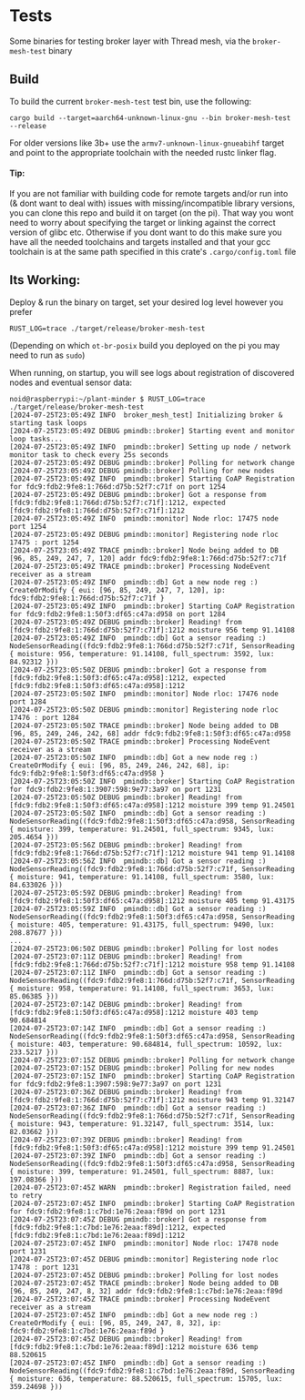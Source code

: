 # Tests

Some binaries for testing broker layer with Thread mesh, via the `broker-mesh-test` binary

## Build 
To build the current `broker-mesh-test` test bin, use the following:
```
cargo build --target=aarch64-unknown-linux-gnu --bin broker-mesh-test --release
```

For older versions like 3b+ use the `armv7-unknown-linux-gnueabihf` target and point to the appropriate toolchain with the needed rustc linker flag. 

#### Tip: 
If you are not familiar with building code for remote targets and/or run into (& dont want to deal with) issues with missing/incompatible library versions, you can clone this repo and build it on target (on the pi). That way you wont need to worry about specifying the target or linking against the correct version of glibc etc. Otherwise if you dont want to do this make sure you have all the needed toolchains and targets installed and that your gcc toolchain is at the same path specified in this crate's `.cargo/config.toml` file

## Its Working:
Deploy & run the binary on target, set your desired log level however you prefer 
```
RUST_LOG=trace ./target/release/broker-mesh-test
```
(Depending on which `ot-br-posix` build you deployed on the pi you may need to run as `sudo`)

When running, on startup, you will see logs about registration of discovered nodes and eventual sensor data: 
```
noid@raspberrypi:~/plant-minder $ RUST_LOG=trace ./target/release/broker-mesh-test
[2024-07-25T23:05:49Z INFO  broker_mesh_test] Initializing broker & starting task loops
[2024-07-25T23:05:49Z DEBUG pmindb::broker] Starting event and monitor loop tasks...
[2024-07-25T23:05:49Z INFO  pmindb::broker] Setting up node / network monitor task to check every 25s seconds
[2024-07-25T23:05:49Z DEBUG pmindb::broker] Polling for network change
[2024-07-25T23:05:49Z DEBUG pmindb::broker] Polling for new nodes
[2024-07-25T23:05:49Z INFO  pmindb::broker] Starting CoAP Registration for fdc9:fdb2:9fe8:1:766d:d75b:52f7:c71f on port 1254
[2024-07-25T23:05:49Z DEBUG pmindb::broker] Got a response from [fdc9:fdb2:9fe8:1:766d:d75b:52f7:c71f]:1212, expected [fdc9:fdb2:9fe8:1:766d:d75b:52f7:c71f]:1212
[2024-07-25T23:05:49Z INFO  pmindb::monitor] Node rloc: 17475 node port 1254
[2024-07-25T23:05:49Z DEBUG pmindb::monitor] Registering node rloc 17475 : port 1254
[2024-07-25T23:05:49Z TRACE pmindb::broker] Node being added to DB [96, 85, 249, 247, 7, 120] addr fdc9:fdb2:9fe8:1:766d:d75b:52f7:c71f
[2024-07-25T23:05:49Z TRACE pmindb::broker] Processing NodeEvent receiver as a stream
[2024-07-25T23:05:49Z INFO  pmindb::db] Got a new node reg :) CreateOrModify { eui: [96, 85, 249, 247, 7, 120], ip: fdc9:fdb2:9fe8:1:766d:d75b:52f7:c71f }
[2024-07-25T23:05:49Z INFO  pmindb::broker] Starting CoAP Registration for fdc9:fdb2:9fe8:1:50f3:df65:c47a:d958 on port 1284
[2024-07-25T23:05:49Z DEBUG pmindb::broker] Reading! from [fdc9:fdb2:9fe8:1:766d:d75b:52f7:c71f]:1212 moisture 956 temp 91.14108
[2024-07-25T23:05:49Z INFO  pmindb::db] Got a sensor reading :) NodeSensorReading((fdc9:fdb2:9fe8:1:766d:d75b:52f7:c71f, SensorReading { moisture: 956, temperature: 91.14108, full_spectrum: 3592, lux: 84.92312 }))
[2024-07-25T23:05:50Z DEBUG pmindb::broker] Got a response from [fdc9:fdb2:9fe8:1:50f3:df65:c47a:d958]:1212, expected [fdc9:fdb2:9fe8:1:50f3:df65:c47a:d958]:1212
[2024-07-25T23:05:50Z INFO  pmindb::monitor] Node rloc: 17476 node port 1284
[2024-07-25T23:05:50Z DEBUG pmindb::monitor] Registering node rloc 17476 : port 1284
[2024-07-25T23:05:50Z TRACE pmindb::broker] Node being added to DB [96, 85, 249, 246, 242, 68] addr fdc9:fdb2:9fe8:1:50f3:df65:c47a:d958
[2024-07-25T23:05:50Z TRACE pmindb::broker] Processing NodeEvent receiver as a stream
[2024-07-25T23:05:50Z INFO  pmindb::db] Got a new node reg :) CreateOrModify { eui: [96, 85, 249, 246, 242, 68], ip: fdc9:fdb2:9fe8:1:50f3:df65:c47a:d958 }
[2024-07-25T23:05:50Z INFO  pmindb::broker] Starting CoAP Registration for fdc9:fdb2:9fe8:1:3907:598:9e77:3a97 on port 1231
[2024-07-25T23:05:50Z DEBUG pmindb::broker] Reading! from [fdc9:fdb2:9fe8:1:50f3:df65:c47a:d958]:1212 moisture 399 temp 91.24501
[2024-07-25T23:05:50Z INFO  pmindb::db] Got a sensor reading :) NodeSensorReading((fdc9:fdb2:9fe8:1:50f3:df65:c47a:d958, SensorReading { moisture: 399, temperature: 91.24501, full_spectrum: 9345, lux: 205.4654 }))
[2024-07-25T23:05:56Z DEBUG pmindb::broker] Reading! from [fdc9:fdb2:9fe8:1:766d:d75b:52f7:c71f]:1212 moisture 941 temp 91.14108
[2024-07-25T23:05:56Z INFO  pmindb::db] Got a sensor reading :) NodeSensorReading((fdc9:fdb2:9fe8:1:766d:d75b:52f7:c71f, SensorReading { moisture: 941, temperature: 91.14108, full_spectrum: 3580, lux: 84.633026 }))
[2024-07-25T23:05:59Z DEBUG pmindb::broker] Reading! from [fdc9:fdb2:9fe8:1:50f3:df65:c47a:d958]:1212 moisture 405 temp 91.43175
[2024-07-25T23:05:59Z INFO  pmindb::db] Got a sensor reading :) NodeSensorReading((fdc9:fdb2:9fe8:1:50f3:df65:c47a:d958, SensorReading { moisture: 405, temperature: 91.43175, full_spectrum: 9490, lux: 208.87677 }))
...
[2024-07-25T23:06:50Z DEBUG pmindb::broker] Polling for lost nodes
[2024-07-25T23:07:11Z DEBUG pmindb::broker] Reading! from [fdc9:fdb2:9fe8:1:766d:d75b:52f7:c71f]:1212 moisture 958 temp 91.14108
[2024-07-25T23:07:11Z INFO  pmindb::db] Got a sensor reading :) NodeSensorReading((fdc9:fdb2:9fe8:1:766d:d75b:52f7:c71f, SensorReading { moisture: 958, temperature: 91.14108, full_spectrum: 3653, lux: 85.06385 }))
[2024-07-25T23:07:14Z DEBUG pmindb::broker] Reading! from [fdc9:fdb2:9fe8:1:50f3:df65:c47a:d958]:1212 moisture 403 temp 90.684814
[2024-07-25T23:07:14Z INFO  pmindb::db] Got a sensor reading :) NodeSensorReading((fdc9:fdb2:9fe8:1:50f3:df65:c47a:d958, SensorReading { moisture: 403, temperature: 90.684814, full_spectrum: 10592, lux: 233.5217 }))
[2024-07-25T23:07:15Z DEBUG pmindb::broker] Polling for network change
[2024-07-25T23:07:15Z DEBUG pmindb::broker] Polling for new nodes
[2024-07-25T23:07:15Z INFO  pmindb::broker] Starting CoAP Registration for fdc9:fdb2:9fe8:1:3907:598:9e77:3a97 on port 1231
[2024-07-25T23:07:36Z DEBUG pmindb::broker] Reading! from [fdc9:fdb2:9fe8:1:766d:d75b:52f7:c71f]:1212 moisture 943 temp 91.32147
[2024-07-25T23:07:36Z INFO  pmindb::db] Got a sensor reading :) NodeSensorReading((fdc9:fdb2:9fe8:1:766d:d75b:52f7:c71f, SensorReading { moisture: 943, temperature: 91.32147, full_spectrum: 3514, lux: 82.03662 }))
[2024-07-25T23:07:39Z DEBUG pmindb::broker] Reading! from [fdc9:fdb2:9fe8:1:50f3:df65:c47a:d958]:1212 moisture 399 temp 91.24501
[2024-07-25T23:07:39Z INFO  pmindb::db] Got a sensor reading :) NodeSensorReading((fdc9:fdb2:9fe8:1:50f3:df65:c47a:d958, SensorReading { moisture: 399, temperature: 91.24501, full_spectrum: 8887, lux: 197.08366 }))
[2024-07-25T23:07:45Z WARN  pmindb::broker] Registration failed, need to retry
[2024-07-25T23:07:45Z INFO  pmindb::broker] Starting CoAP Registration for fdc9:fdb2:9fe8:1:c7bd:1e76:2eaa:f89d on port 1231
[2024-07-25T23:07:45Z DEBUG pmindb::broker] Got a response from [fdc9:fdb2:9fe8:1:c7bd:1e76:2eaa:f89d]:1212, expected [fdc9:fdb2:9fe8:1:c7bd:1e76:2eaa:f89d]:1212
[2024-07-25T23:07:45Z INFO  pmindb::monitor] Node rloc: 17478 node port 1231
[2024-07-25T23:07:45Z DEBUG pmindb::monitor] Registering node rloc 17478 : port 1231
[2024-07-25T23:07:45Z DEBUG pmindb::broker] Polling for lost nodes
[2024-07-25T23:07:45Z TRACE pmindb::broker] Node being added to DB [96, 85, 249, 247, 8, 32] addr fdc9:fdb2:9fe8:1:c7bd:1e76:2eaa:f89d
[2024-07-25T23:07:45Z TRACE pmindb::broker] Processing NodeEvent receiver as a stream
[2024-07-25T23:07:45Z INFO  pmindb::db] Got a new node reg :) CreateOrModify { eui: [96, 85, 249, 247, 8, 32], ip: fdc9:fdb2:9fe8:1:c7bd:1e76:2eaa:f89d }
[2024-07-25T23:07:45Z DEBUG pmindb::broker] Reading! from [fdc9:fdb2:9fe8:1:c7bd:1e76:2eaa:f89d]:1212 moisture 636 temp 88.520615
[2024-07-25T23:07:45Z INFO  pmindb::db] Got a sensor reading :) NodeSensorReading((fdc9:fdb2:9fe8:1:c7bd:1e76:2eaa:f89d, SensorReading { moisture: 636, temperature: 88.520615, full_spectrum: 15705, lux: 359.24698 }))

```